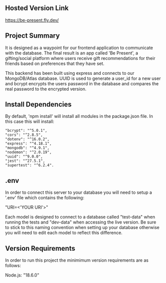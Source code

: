 ## Hosted Version Link

https://be-present.fly.dev/

## Project Summary

It is designed as a waypoint for our frontend application to communicate with the database. The final result is an app called 'Be Present', a gifting/social platform where users receive gift recommendations for their friends based on preferences that they have set.

This backend has been built using express and connects to our MongoDB/Atlas database. UUID is used to generate a user_id for a new user and bcrypt encrypts the users password in the database and compares the real password to the encrypted version.

## Install Dependencies

By default, 'npm install' will install all modules in the package.json file. In this case this will install: 

    "bcrypt": "^5.0.1",
    "cors": "^2.8.5",
    "dotenv": "^16.0.2",
    "express": "^4.18.1",
    "mongodb": "^4.9.1",
    "nodemon": "^2.0.19",
    "uuid": "^9.0.0",
    "jest": "^27.5.1", 
    "supertest": "^6.2.4".

## .env

In order to connect this server to your database you will need to setup a '.env' file which contains the following:

"URI=<'YOUR URI'>"

Each model is designed to connect to a database called "test-data" when running the tests and "dev-data" when accessing the live version. Be sure to stick to this naming convention when setting up your database otherwise you will need to edit each model to reflect this difference.

## Version Requirements

In order to run this project the minimimum version requirements are as follows:

Node.js: "18.6.0"
